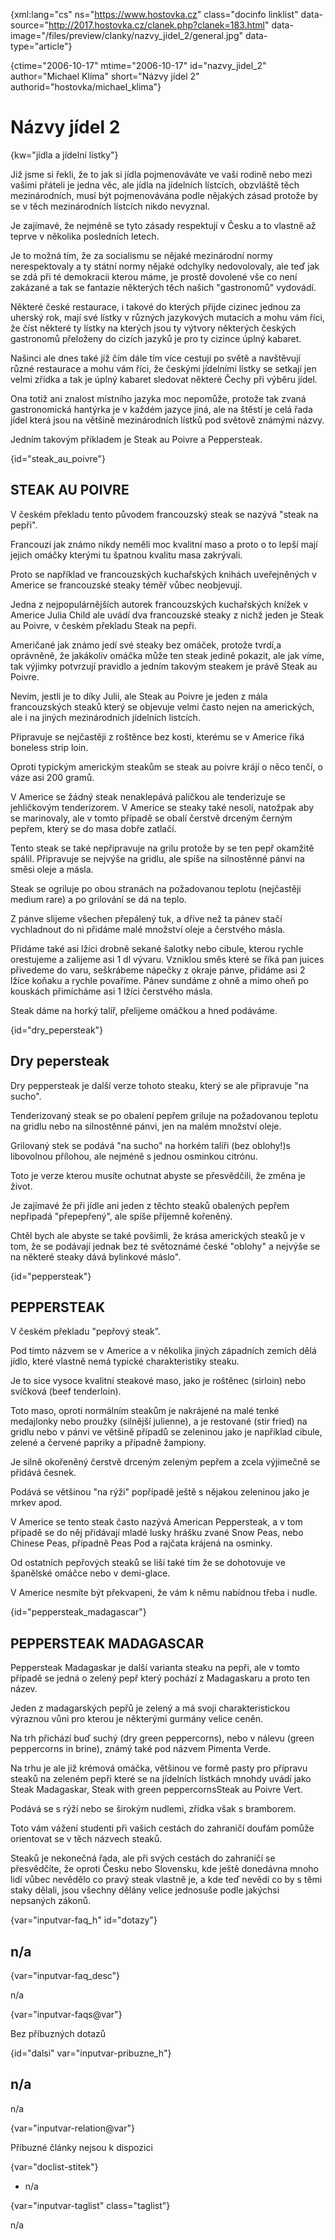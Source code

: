 
{xml:lang="cs" ns="https://www.hostovka.cz" class="docinfo linklist" data-source="http://2017.hostovka.cz/clanek.php?clanek=183.html" data-image="/files/preview/clanky/nazvy\_jidel\_2/general.jpg" data-type="article"}

{ctime="2006-10-17" mtime="2006-10-17" id="nazvy\_jidel\_2" author="Michael Klíma" short="Názvy jídel 2" authorid="hostovka/michael_klima"}

# Názvy jídel 2 

{kw="jídla a jídelní lístky"}

Již jsme si řekli, že to jak si jídla pojmenováváte ve vaši rodině nebo mezi vašimi přáteli je jedna věc, ale jídla na jídelních lístcích, obzvláště těch mezinárodních, musí být pojmenovávána podle nějakých zásad protože by se v těch mezinárodních lístcích nikdo nevyznal. 

Je zajímavé, že nejméně se tyto zásady respektují v Česku a to vlastně až teprve v několika posledních letech. 

Je to možná tím, že za socialismu se nějaké mezinárodní normy nerespektovaly a ty státní normy nějaké odchylky nedovolovaly, ale teď jak se zdá při té demokracii kterou máme, je prostě dovolené vše co není zakázané a tak se fantazie některých těch našich "gastronomů" vydovádí. 

Některé české restaurace, i takové do kterých přijde cizinec jednou za uherský rok, mají své lístky v různých jazykových mutacích a mohu vám říci, že číst některé ty lístky na kterých jsou ty výtvory některých českých gastronomů přeloženy do cizích jazyků je pro ty cizince úplný kabaret. 

Našinci ale dnes také jíž čím dále tím více cestují po světě a navštěvují různé restaurace a mohu vám říci, že českými jídelními lístky se setkají jen velmi zřídka a tak je úplný kabaret sledovat některé Čechy při výběru jídel. 

Ona totiž ani znalost místního jazyka moc nepomůže, protože tak zvaná gastronomická hantýrka je v každém jazyce jiná, ale na štěstí je celá řada jídel která jsou na většině mezinárodních lístků pod světově známými názvy. 

Jedním takovým příkladem je Steak au Poivre a Peppersteak. 

{id="steak\_au\_poivre"}

## STEAK AU POIVRE 

V českém překladu tento původem francouzský steak se nazývá "steak na pepři". 

Francouzi jak známo nikdy neměli moc kvalitní maso a proto o to lepší mají jejich omáčky kterými tu špatnou kvalitu masa zakrývali. 

Proto se například ve francouzských kuchařských knihách uveřejněných v Americe se francouzské steaky téměř vůbec neobjevují. 

Jedna z nejpopulárnějších autorek francouzských kuchařských knížek v Americe Julia Child ale uvádí dva francouzské steaky z nichž jeden je Steak au Poivre, v českém překladu Steak na pepři. 

Američané jak známo jedí své steaky bez omáček, protože tvrdí,a oprávněně, že jakákoliv omáčka může ten steak jedině pokazit, ale jak víme, tak výjimky potvrzují pravidlo a jedním takovým steakem je právě Steak au Poivre. 

Nevím, jestli je to díky Julii, ale Steak au Poivre je jeden z mála francouzských steaků který se objevuje velmi často nejen na amerických, ale i na jiných mezinárodních jídelních listcích. 

Připravuje se nejčastěji z roštěnce bez kosti, kterému se v Americe říká boneless strip loin. 

Oproti typickým americkým steakům se steak au poivre krájí o něco tenčí, o váze asi 200 gramů. 

V Americe se žádný steak nenaklepává paličkou ale tenderizuje se jehličkovým tenderizorem. V Americe se steaky také nesolí, natožpak aby se marinovaly, ale v tomto případě se obalí čerstvě drceným černým pepřem, který se do masa dobře zatlačí. 

Tento steak se také nepřipravuje na grilu protože by se ten pepř okamžitě spálil. Připravuje se nejvýše na gridlu, ale spíše na silnostěnné pánvi na směsi oleje a másla. 

Steak se ogriluje po obou stranách na požadovanou teplotu (nejčastěji medium rare) a po grilování se dá na teplo. 

Z pánve slijeme všechen přepálený tuk, a dříve než ta pánev stačí vychladnout do ni přidáme malé množství oleje a čerstvého másla. 

Přidáme také asi lžíci drobně sekané šalotky nebo cibule, kterou rychle orestujeme a zalijeme asi 1 dl vývaru. Vzniklou směs které se říká pan juices přivedeme do varu, seškrábeme nápečky z okraje pánve, přidáme asi 2 lžíce koňaku a rychle povaříme. Pánev sundáme z ohně a mimo oheň po kouskách přimícháme asi 1 lžíci čerstvého másla. 

Steak dáme na horký talíř, přelijeme omáčkou a hned podáváme. 

{id="dry_pepersteak"}

## Dry pepersteak 

Dry peppersteak je další verze tohoto steaku, který se ale připravuje "na sucho". 

Tenderizovaný steak se po obalení pepřem griluje na požadovanou teplotu na gridlu nebo na silnostěnné pánvi, jen na malém množství oleje. 

Grilovaný stek se podává "na sucho" na horkém talíři (bez oblohy!)s libovolnou přílohou, ale nejméně s jednou osminkou citrónu. 

Toto je verze kterou musíte ochutnat abyste se přesvědčili, že změna je život. 

Je zajímavé že při jídle ani jeden z těchto steaků obalených pepřem nepřipadá "přepepřený", ale spíše příjemně kořeněný. 

Chtěl bych ale abyste se také povšimli, že krása amerických steaků je v tom, že se podávají jednak bez té světoznámé české "oblohy" a nejvýše se na některé steaky dává bylinkové máslo". 

{id="peppersteak"}

## PEPPERSTEAK 

V českém překladu "pepřový steak”. 

Pod tímto názvem se v Americe a v několika jiných západních zemích dělá jídlo, které vlastně nemá typické charakteristiky steaku. 

Je to sice vysoce kvalitní steakové maso, jako je roštěnec (sirloin) nebo svíčková (beef tenderloin). 

Toto maso, oproti normálním steakům je nakrájené na malé tenké medajlonky nebo proužky (silnější julienne), a je restované (stir fried) na gridlu nebo v pánvi ve většině případů se zeleninou jako je například cibule, zelené a červené papriky a případně žampiony. 

Je silně okořeněný čerstvě drceným zeleným pepřem a zcela výjimečně se přidává česnek. 

Podává se většinou "na rýži" popřípadě ještě s nějakou zeleninou jako je mrkev apod. 

V Americe se tento steak často nazývá American Peppersteak, a v tom případě se do něj přidávají mladé lusky hrášku zvané Snow Peas, nebo Chinese Peas, případně Peas Pod a rajčata krájená na osminky. 

Od ostatních pepřových steaků se liší také tím že se dohotovuje ve španělské omáčce nebo v demi-glace. 

V Americe nesmíte být překvapeni, že vám k němu nabídnou třeba i nudle. 

{id="peppersteak_madagascar"}

## PEPPERSTEAK MADAGASCAR 

Peppersteak Madagaskar je další varianta steaku na pepři, ale v tomto případě se jedná o zelený pepř který pochází z Madagaskaru a proto ten název. 

Jeden z madagarských pepřů je zelený a má svoji charakteristickou výraznou vůni pro kterou je některými gurmány velice ceněn. 

Na trh přichází buď suchý (dry green peppercorns), nebo v nálevu (green peppercorns in brine), známý také pod názvem Pimenta Verde. 

Na trhu je ale již krémová omáčka, většinou ve formě pasty pro přípravu steaků na zeleném pepři které se na jídelních lístkách mnohdy uvádí jako Steak Madagaskar, Steak with green peppercornsSteak au Poivre Vert. 

Podává se s rýží nebo se širokým nudlemi, zřídka však s bramborem. 

Toto vám vážení studenti při vašich cestách do zahraničí doufám pomůže orientovat se v těch názvech steaků. 

Steaků je nekonečná řada, ale při svých cestách do zahraničí se přesvědčíte, že oproti Česku nebo Slovensku, kde ještě donedávna mnoho lidí vůbec nevědělo co pravý steak vlastně je, a kde teď nevědí co by s těmi staky dělali, jsou všechny dělány velice jednosuše podle jakýchsi nepsaných zákonů. 

{var="inputvar-faq_h" id="dotazy"}

## n/a 

{var="inputvar-faq_desc"}

n/a 

{var="inputvar-faqs@var"}

Bez příbuzných dotazů 

{id="dalsi" var="inputvar-pribuzne_h"}

## n/a 

n/a 

{var="inputvar-relation@var"}

Příbuzné články nejsou k dispozici 

{var="doclist-stitek"}

  * n/a 

{var="inputvar-taglist" class="taglist"}

n/a

